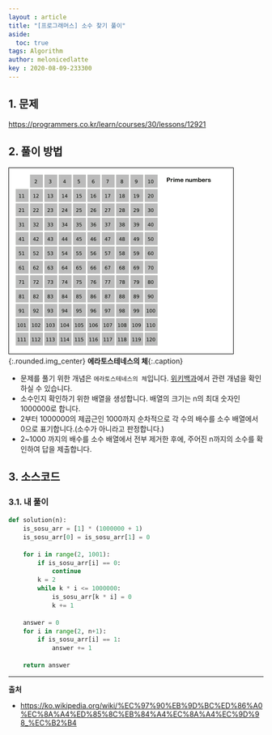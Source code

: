```yaml
---
layout : article
title: "[프로그래머스] 소수 찾기 풀이"
aside:
  toc: true
tags: Algorithm 
author: melonicedlatte  
key : 2020-08-09-233300 
---  
```


## 1. 문제

https://programmers.co.kr/learn/courses/30/lessons/12921

## 2. 풀이 방법

![image](/assets/images/202008/Sieve_of_Eratosthenes_animation.gif){:.rounded.img_center}
**에라토스테네스의 체**{:.caption}

- 문제를 풀기 위한 개념은 `에라토스테네스의 체`입니다. [위키백과](https://ko.wikipedia.org/wiki/%EC%97%90%EB%9D%BC%ED%86%A0%EC%8A%A4%ED%85%8C%EB%84%A4%EC%8A%A4%EC%9D%98_%EC%B2%B4)에서 관련 개념을 확인하실 수 있습니다.
- 소수인지 확인하기 위한 배열을 생성합니다. 배열의 크기는 n의 최대 숫자인 1000000로 합니다. 
- 2부터 1000000의 제곱근인 1000까지 순차적으로 각 수의 배수를 소수 배열에서 0으로 표기합니다.(소수가 아니라고 판정합니다.)
- 2~1000 까지의 배수를 소수 배열에서 전부 제거한 후에, 주어진 n까지의 소수를 확인하여 답을 제출합니다. 
 
## 3. 소스코드

### 3.1. 내 풀이

~~~python
def solution(n):
    is_sosu_arr = [1] * (1000000 + 1)
    is_sosu_arr[0] = is_sosu_arr[1] = 0
    
    for i in range(2, 1001):
        if is_sosu_arr[i] == 0:
            continue
        k = 2
        while k * i <= 1000000: 
            is_sosu_arr[k * i] = 0
            k += 1
    
    answer = 0
    for i in range(2, n+1):
        if is_sosu_arr[i] == 1:
            answer += 1
            
    return answer
~~~

--- 

**출처**

- https://ko.wikipedia.org/wiki/%EC%97%90%EB%9D%BC%ED%86%A0%EC%8A%A4%ED%85%8C%EB%84%A4%EC%8A%A4%EC%9D%98_%EC%B2%B4
